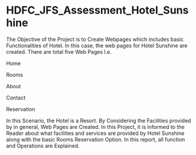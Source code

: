 # HDFC_JFS_Assessment_Hotel_Sunshine
The Objective of the Project is to Create Webpages which includes basic Functionalities of Hotel. In this case, the web pages for Hotel Sunshine are created. There are total five Web Pages I.e.  

Home 

Rooms 

About 

Contact 

Reservation 

In this Scenario, the Hotel is a Resort. By Considering the Facilities provided by in general, Web Pages are Created. In this Project, it is informed to the Reader about what facilities and services are provided by Hotel Sunshine along with the basic Rooms Reservation Option. In this report, all function and Operations are Explained. 
